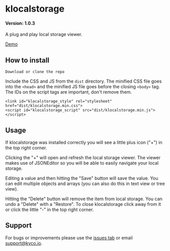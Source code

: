 klocalstorage
=============
#### Version: 1.0.3

A plug and play local storage viewer.

[Demo](https://kyco.github.io/klocalstorage)

How to install
--------------

    Download or clone the repo

Include the CSS and JS from the `dist` directory. The minified CSS file goes into the `<head>` and the minified JS file goes before the closing `<body>` tag. The IDs on the script tags are important, don't remove them.

    <link id="klocalstorage_style" rel="stylesheet" href="dist/klocalstorage.min.css">
    <script id="klocalstorage_script" src="dist/klocalstorage.min.js"></script>

Usage
-----

If klocalstorage was installed correctly you will see a little plus icon ("+") in the top right corner.


Clicking the "+" will open and refresh the local storage viewer. The viewer makes use of JSONEditor so you will be able to easily navigate your local storage.

Editing a value and then hitting the "Save" button will save the value. You can edit multiple objects and arrays (you can also do this in text view or tree view).

Hitting the "Delete" button will remove the item from local storage. You can undo a "Delete" with a "Restore". To close klocalstorage click away from it or click the little "-" in the top right corner.

Support
-------

For bugs or improvements please use the [issues tab](https://github.com/kyco/klocalstorage/issues)
or email [support@kyco.io](mailto:support@kyco.io).
